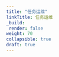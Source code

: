```yaml
---
title: "任务运维"
linkTitle: 任务运维
_build:
 render: false 
weight: 70
collapsible: true
draft: true
---
```


